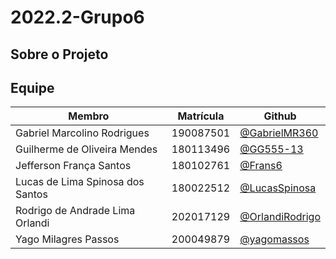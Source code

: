 # 2022.2-Grupo6

## Sobre o Projeto

## Equipe

|Membro|Matrícula|Github| 
|------|------|---------| 
|Gabriel Marcolino Rodrigues|190087501|[@GabrielMR360](https://github.com/GabrielMR360)|
|Guilherme de Oliveira Mendes|180113496|[@GG555-13](https://github.com/GG555-13)|
|Jefferson França Santos|180102761|[@Frans6](https://github.com/Frans6)|
|Lucas de Lima Spinosa dos Santos|180022512|[@LucasSpinosa](https://github.com/LucasSpinosa)|
|Rodrigo de Andrade Lima Orlandi|202017129|[@OrlandiRodrigo](https://github.com/OrlandiRodrigo)|
|Yago Milagres Passos|200049879|[@yagomassos](https://github.com/yagompassos)|
